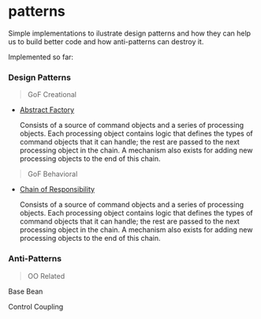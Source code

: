 patterns
========

Simple implementations to ilustrate design patterns and how they can help us to build better code and how anti-patterns can destroy it.

Implemented so far:

### Design Patterns

> GoF Creational
  
* [Abstract Factory](https://github.com/leonardopanatta/patterns/tree/master/patterns/src/net/panatta/patterns/designpattern/gof/creational/abstractfactory)

  Consists of a source of command objects and a series of processing objects. Each processing object contains logic that defines the types of command objects that it can handle; the rest are passed to the next processing object in the chain. A mechanism also exists for adding new processing objects to the end of this chain.

> GoF Behavioral
  
* [Chain of Responsibility](https://github.com/leonardopanatta/patterns/tree/master/patterns/src/net/panatta/patterns/designpattern/gof/behavioral/chainofresponsibility)

  Consists of a source of command objects and a series of processing objects. Each processing object contains logic that defines the types of command objects that it can handle; the rest are passed to the next processing object in the chain. A mechanism also exists for adding new processing objects to the end of this chain.

### Anti-Patterns

> OO Related

  Base Bean

  Control Coupling
